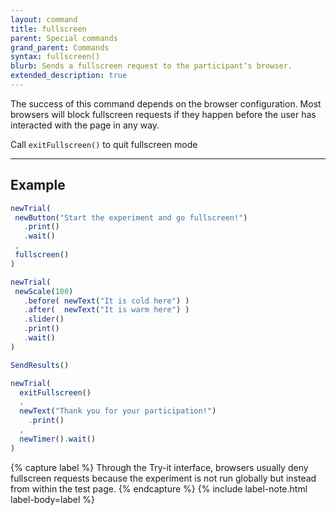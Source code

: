 ```yaml
---
layout: command
title: fullscreen
parent: Special commands
grand_parent: Commands
syntax: fullscreen()
blurb: Sends a fullscreen request to the participant’s browser. 
extended_description: true
---
```


The success of this command depends on the browser configuration. Most browsers will block fullscreen requests if they happen before the user has interacted with the page in any way.

Call `exitFullscreen()` to quit fullscreen mode

---

## Example

 ```javascript
newTrial(
  newButton("Start the experiment and go fullscreen!")
    .print()
    .wait()
  ,
  fullscreen()
)

newTrial(
  newScale(100)
    .before( newText("It is cold here") )
    .after(  newText("It is warm here") )
    .slider()
    .print()
    .wait()
)

SendResults()

newTrial(
   exitFullscreen()
   ,
   newText("Thank you for your participation!")
     .print()
   ,
   newTimer().wait()
)
 ```

{% capture label %}
Through the Try-it interface, browsers usually deny fullscreen requests because the experiment is not run globally but instead from within the test page.
{% endcapture %}
{% include label-note.html label-body=label %}